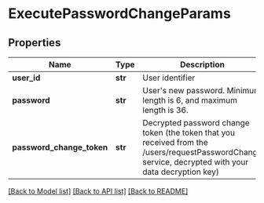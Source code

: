 # ExecutePasswordChangeParams

## Properties
Name | Type | Description | Notes
------------ | ------------- | ------------- | -------------
**user_id** | **str** | User identifier | 
**password** | **str** | User&#39;s new password. Minimum length is 6, and maximum length is 36. | 
**password_change_token** | **str** | Decrypted password change token (the token that you received from the /users/requestPasswordChange service, decrypted with your data decryption key) | 

[[Back to Model list]](../README.md#documentation-for-models) [[Back to API list]](../README.md#documentation-for-api-endpoints) [[Back to README]](../README.md)


